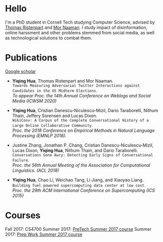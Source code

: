 # Hello

I'm a PhD student in Cornell Tech studying Computer Science,
advised by [Thomas Ristenpart](https://rist.tech.cornell.edu/) and [Mor Naaman](https://people.jacobs.cornell.edu/mor/).
I study impact of disinformation, online harssment and other problems stemmed from social media, as well as technological solutions to combat them. 

# Publications

[Google scholar](scholar.google.com/citations?user=ING38FQAAAAJ&hl=en)

* **Yiqing Hua**, Thomas Ristenpart and Mor Naaman.  
`Towards Measuring Adversarial Twitter Interactions against Candidates in the US Midterm Elections`.  
*To appear Proc. the 14th Annual Conference on Weblogs and Social Media (ICWSM 2020)*  

* **Yiqing Hua**, Cristian Danescu-Niculescu-Mizil, Dario Taraborelli, Nithum Thain, Jeffery Sorensen and Lucas Dixon.  
`WikiConv: A Corpus of the Complete Conversational History of a Large Online Collaborative Community`.  
*Proc. the 2018 Conference on Empirical Methods in Natural Language Processing (EMNLP 2018).*  

* Justine Zhang, Jonathan P. Chang, Cristian Danescu-Niculescu-Mizil, Lucas Dixon, **Yiqing Hua**, Nithum Thain, and Dario Taraborelli.  
`Conversations Gone Awry: Detecting Early Signs of Conversational Failure`.  
*Proc. the 56th Annual Meeting of the Association for Computational Linguistics. (ACL 2018)*  

* **Yiqing Hua**, Chao Li, Weichao Tang, Li Jiang, and Xiaoyao Liang.  
`Building fuel powered supercomputing data center at low cost`.  
*Proc. the 29th ACM International Conference on Supercomputing (ICS 2015)*  


# Courses

Fall 2017: CS4700
Summer 2017: [PreTech Summer 2017 course](http://vegetable68.github.io/PreTech) 
Summer 2017: [Prep Work Summer 2017 course](http://vegetable68.github.io/PreWork)
